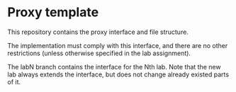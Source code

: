 # Proxy template

This repository contains the proxy interface and file structure.
  
The implementation must comply with this interface, and there are 
no other restrictions (unless otherwise specified in the lab assignment).

The labN branch contains the interface for the Nth lab.  Note that the new
lab always extends the interface, but does not change already existed parts of it.
